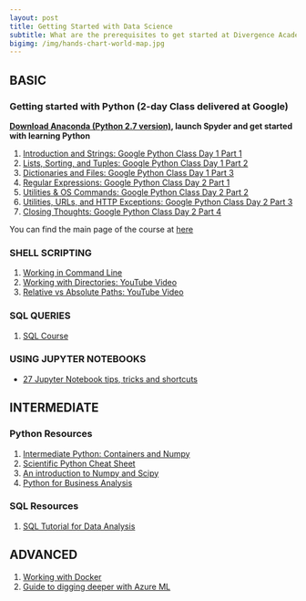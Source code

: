 ```yaml
---
layout: post
title: Getting Started with Data Science
subtitle: What are the prerequisites to get started at Divergence Academy?
bigimg: /img/hands-chart-world-map.jpg
---
```


## BASIC 


### Getting started with Python (2-day Class delivered at Google)

__[Download Anaconda (Python 2.7 version)](https://www.continuum.io/downloads), launch Spyder and get started with learning Python__


1. [Introduction and Strings: Google Python Class Day 1 Part 1](https://www.youtube.com/watch?v=tKTZoB2Vjuk)
2. [Lists, Sorting, and Tuples: Google Python Class Day 1 Part 2](https://www.youtube.com/watch?v=EPYupizJYQ)
3. [Dictionaries and Files: Google Python Class Day 1 Part 3](https://www.youtube.com/watch?v=haycL41dAhg)
4. [Regular Expressions: Google Python Class Day 2 Part 1](https://www.youtube.com/watch?v=kWyoYtvJpe4)
5. [Utilities & OS Commands: Google Python Class Day 2 Part 2](https://www.youtube.com/watch?v=uKZ8GBKmeDM)
6. [Utilities, URLs, and HTTP Exceptions: Google Python Class Day 2 Part 3](https://www.youtube.com/watch?v=Nn2KQmVF5Og)
7. [Closing Thoughts: Google Python Class Day 2 Part 4](https://www.youtube.com/watch?v=IcteAbMC1Ok)

You can find the main page of the course at [here](https://developers.google.com/edu/python/)


### SHELL SCRIPTING

1. [Working in Command Line](https://github.com/Divergence-Academy/datascience-resources/blob/master/Shell%20Cheatsheet%20-%20Part%201%20-%20Working%20in%20Command%20Line.md)
2. [Working with Directories: YouTube Video](https://www.youtube.com/watch?v=L4riTxyQTns)
3. [Relative vs Absolute Paths: YouTube Video](https://www.youtube.com/watch?v=M3JirqAPg9g)

### SQL QUERIES

1. [SQL Course](http://sqlcourse.com)



### USING JUPYTER NOTEBOOKS

- [27 Jupyter Notebook tips, tricks and shortcuts](http://arogozhnikov.github.io/2016/09/10/jupyter-features.html)


## INTERMEDIATE


### Python Resources

1. [Intermediate Python: Containers and Numpy](https://github.com/Divergence-Academy/datascience-resources/blob/master/notebooks/intermediate-python-tutorial.ipynb)
2. [Scientific Python Cheat Sheet](https://github.com/Divergence-Academy/scientific_python_cheat_sheet/blob/master/sheet.md)
2. [An introduction to Numpy and Scipy](https://github.com/Divergence-Academy/datascience-resources/blob/master/numpy.pdf)
3. [Python for Business Analysis](https://community.modeanalytics.com/python/)

### SQL Resources

1. [SQL Tutorial for Data Analysis](https://community.modeanalytics.com/sql/tutorial/introduction-to-sql/)

## ADVANCED

1. [Working with Docker](https://github.com/Divergence-Academy/datascience-resources/blob/master/Shell%20Cheatsheet%20-%20Part%202%20-%20Working%20with%20Docker.md)
2. [Guide to digging deeper with Azure ML ](http://azuremlsimpleds.azurewebsites.net/simpleds/)


